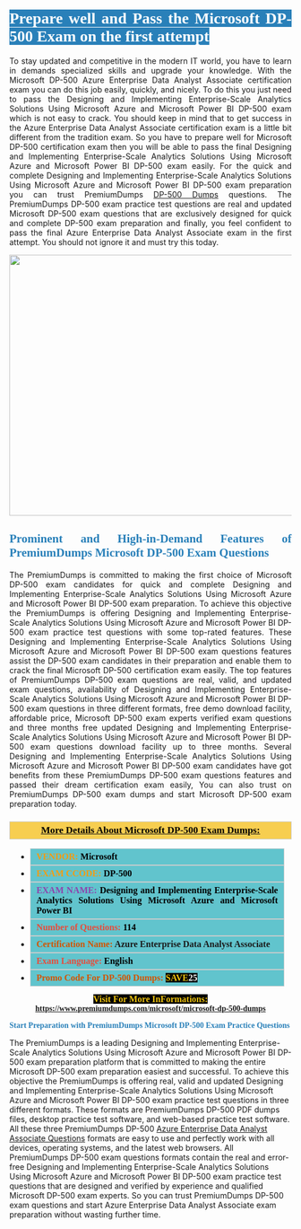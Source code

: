 <h1 style="text-align: justify;"><span style="color:#ffffff;"><span style="font-family:Georgia,serif;"><strong><span style="background-color:#2980b9;">Prepare well and Pass the Microsoft DP-500 Exam on the first attempt</span></strong></span></span></h1>

<p style="text-align: justify;">To stay updated and competitive in the modern IT world, you have to learn in demands specialized skills and upgrade your knowledge. With the Microsoft DP-500 Azure Enterprise Data Analyst Associate certification exam you can do this job easily, quickly, and nicely. To do this you just need to pass the Designing and Implementing Enterprise-Scale Analytics Solutions Using Microsoft Azure and Microsoft Power BI DP-500 exam which is not easy to crack. You should keep in mind that to get success in the Azure Enterprise Data Analyst Associate certification exam is a little bit different from the tradition exam. So you have to prepare well for Microsoft DP-500 certification exam then you will be able to pass the final Designing and Implementing Enterprise-Scale Analytics Solutions Using Microsoft Azure and Microsoft Power BI DP-500 exam easily. For the quick and complete Designing and Implementing Enterprise-Scale Analytics Solutions Using Microsoft Azure and Microsoft Power BI DP-500 exam preparation you can trust PremiumDumps <a href="https://www.premiumdumps.com/microsoft/microsoft-dp-500-dumps">DP-500 Dumps</a> questions. The PremiumDumps DP-500 exam practice test questions are real and updated Microsoft DP-500 exam questions that are exclusively designed for quick and complete DP-500 exam preparation and finally, you feel confident to pass the final Azure Enterprise Data Analyst Associate exam in the first attempt. You should not ignore it and must try this today.</p>

<p style="text-align: center;"><a href="https://www.premiumdumps.com/microsoft/microsoft-dp-500-dumps"><img alt="" src="https://i.imgur.com/KJGzbJ2.jpeg" style="width: 700px; height: 465px;" /></a></p>

<h2 style="text-align: justify;"><span style="color:#2980b9;"><span style="font-family:Georgia,serif;"><strong>Prominent and High-in-Demand Features of PremiumDumps Microsoft DP-500 Exam Questions</strong></span></span></h2>

<p style="text-align: justify;">The PremiumDumps is committed to making the first choice of Microsoft DP-500 exam candidates for quick and complete Designing and Implementing Enterprise-Scale Analytics Solutions Using Microsoft Azure and Microsoft Power BI DP-500 exam preparation. To achieve this objective the PremiumDumps is offering Designing and Implementing Enterprise-Scale Analytics Solutions Using Microsoft Azure and Microsoft Power BI DP-500 exam practice test questions with some top-rated features. These Designing and Implementing Enterprise-Scale Analytics Solutions Using Microsoft Azure and Microsoft Power BI DP-500 exam questions features assist the DP-500 exam candidates in their preparation and enable them to crack the final Microsoft DP-500 certification exam easily. The top features of PremiumDumps DP-500 exam questions are real, valid, and updated exam questions, availability of Designing and Implementing Enterprise-Scale Analytics Solutions Using Microsoft Azure and Microsoft Power BI DP-500 exam questions in three different formats, free demo download facility, affordable price, Microsoft DP-500 exam experts verified exam questions and three months free updated Designing and Implementing Enterprise-Scale Analytics Solutions Using Microsoft Azure and Microsoft Power BI DP-500 exam questions download facility up to three months. Several Designing and Implementing Enterprise-Scale Analytics Solutions Using Microsoft Azure and Microsoft Power BI DP-500 exam candidates have got benefits from these PremiumDumps DP-500 exam questions features and passed their dream certification exam easily, You can also trust on PremiumDumps DP-500 exam dumps and start Microsoft DP-500 exam preparation today.</p>

<h3 style="background: #f7ce50; border: 1px solid rgb(204, 204, 204); padding: 5px 10px; text-align: center;"><span style="font-family:Georgia,serif;"><u><u><span style="color:#000000;"><span style="font-size:11pt"><span style="line-height:normal"><b><span style="font-size:13.0pt"><span cambria="">More Details About Microsoft DP-500 Exam Dumps:</span></span></b></span></span></span></u></u></span></h3>

<ul>
	<li style="margin:0cm 10pt">
	<div style="background:#61c4cd; border: 1px solid rgb(204, 204, 204); padding: 5px 10px; text-align: justify;"><span style="font-family:Georgia,serif;"><span style="font-size:11pt"><span style="line-height:normal"><b><span style="font-size:12.0pt"><span new="" roman="" times=""><span style="color:#f39c12;">VENDOR:</span> <span style="color:#000000;">Microsoft</span></span></span></b></span></span></span></div>
	</li>
	<li style="margin:0cm 10pt">
	<div style="background: #61c4cd; border: 1px solid rgb(204, 204, 204); padding: 5px 10px; text-align: justify;"><span style="font-family:Georgia,serif;"><span style="font-size:11pt"><span style="line-height:normal"><b><span style="font-size:12.0pt"><span new="" roman="" times=""><span style="color:#f39c12;">EXAM CCODE:</span> <span style="color:#000000;">DP-500</span></span></span></b></span></span></span></div>
	</li>
	<li style="margin:0cm 10pt">
	<div style="background: #61c4cd; border: 1px solid rgb(204, 204, 204); padding: 5px 10px; text-align: justify;"><span style="font-family:Georgia,serif;"><span style="font-size:11pt"><span style="line-height:normal"><b><span style="font-size:12.0pt"><span new="" roman="" times=""><span style="color:#8e44ad;">EXAM NAME:</span> <span style="color:#000000;">Designing and Implementing Enterprise-Scale Analytics Solutions Using Microsoft Azure and Microsoft Power BI</span></span></span></b></span></span></span></div>
	</li>
	<li style="margin:0cm 10pt">
	<div style="background: #61c4cd; border: 1px solid rgb(204, 204, 204); padding: 5px 10px;"><span style="font-family:Georgia,serif;"><span style="font-size:11pt"><span style="line-height:normal"><b><span style="font-size:12.0pt"><span new="" roman="" times=""><span style="color:#e74c3c;">Number of Questions:</span><span style="color:#000000;"><span style="color:#f1c40f;"> </span>114</span></span></span></b></span></span></span></div>
	</li>
	<li style="margin:0cm 10pt">
	<div style="background: #61c4cd; border: 1px solid rgb(204, 204, 204); padding: 5px 10px; text-align: justify;"><span style="font-family:Georgia,serif;"><span style="font-size:11pt"><span style="line-height:normal"><b><span style="font-size:12.0pt"><span new="" roman="" times=""><span style="color:#d35400;">Certification Name:</span> Azure Enterprise Data Analyst Associate</span></span></b></span></span></span></div>
	</li>
	<li style="margin:0cm 10pt">
	<div style="background: #61c4cd; border: 1px solid rgb(204, 204, 204); padding: 5px 10px; text-align: justify;"><span style="font-family:Georgia,serif;"><span style="font-size:11pt"><span style="line-height:normal"><b><span style="font-size:12.0pt"><span new="" roman="" times=""><span style="color:#e74c3c;">Exam Language:</span> <span style="color:#000000;">English</span></span></span></b></span></span></span></div>
	</li>
	<li style="margin:0cm 10pt">
	<div style="background: #61c4cd; border: 1px solid rgb(204, 204, 204); padding: 5px 10px;"><span style="font-family:Georgia,serif;"><span style="font-size:11pt"><span style="line-height:normal"><b><span style="font-size:12.0pt"><span new="" roman="" times=""><span style="color:#d35400;">Promo Code For DP-500 Dumps:</span><span style="color:#f1c40f;"> <span style="background-color:#000000;">SAVE</span></span><span style="color:#ffffff;"><span style="background-color:#000000;">25</span></span></span></span></b></span></span></span></div>
	</li>
</ul>

<p style="text-align: center;"><span style="font-family:Georgia,serif;"><strong><span style="font-size:16px;"><span style="color:#f1c40f;"><span style="background-color:#000000;">Visit For More InFormations:</span></span></span> <a href="https://www.premiumdumps.com/microsoft/microsoft-dp-500-dumps">https://www.premiumdumps.com/microsoft/microsoft-dp-500-dumps</a></strong></span></p>

<p><span style="color:#2980b9;"><span style="font-family:Georgia,serif;"><strong><strong><strong>Start Preparation with PremiumDumps Microsoft DP-500 Exam Practice Questions</strong></strong></strong></span></span></p>

<p>The PremiumDumps is a leading Designing and Implementing Enterprise-Scale Analytics Solutions Using Microsoft Azure and Microsoft Power BI DP-500 exam preparation platform that is committed to making the entire Microsoft DP-500 exam preparation easiest and successful. To achieve this objective the PremiumDumps is offering real, valid and updated Designing and Implementing Enterprise-Scale Analytics Solutions Using Microsoft Azure and Microsoft Power BI DP-500 exam practice test questions in three different formats. These formats are PremiumDumps DP-500 PDF dumps files, desktop practice test software, and web-based practice test software. All these three PremiumDumps DP-500 <a href="https://www.premiumdumps.com/microsoft/azure-enterprise-data-analyst-associate-dumps">Azure Enterprise Data Analyst Associate Questions</a> formats are easy to use and perfectly work with all devices, operating systems, and the latest web browsers. All PremiumDumps DP-500 exam questions formats contain the real and error-free Designing and Implementing Enterprise-Scale Analytics Solutions Using Microsoft Azure and Microsoft Power BI DP-500 exam practice test questions that are designed and verified by experience and qualified Microsoft DP-500 exam experts. So you can trust PremiumDumps DP-500 exam questions and start Azure Enterprise Data Analyst Associate exam preparation without wasting further time.</p>
